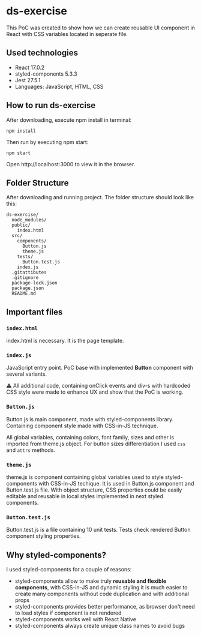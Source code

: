 # ds-exercise

This PoC was created to show how we can create reusable UI component in React with CSS variables located in seperate file.

## Used technologies

- React 17.0.2
- styled-components 5.3.3
- Jest 27.5.1
- Languages: JavaScript, HTML, CSS

## How to run ds-exercise

After downloading, execute npm install in terminal:
```
npm install
```

Then run by executing npm start:
```
npm start
```
Open http://localhost:3000 to view it in the browser.

## Folder Structure

After downloading and running project. The folder structure should look like this:
```
ds-exercise/
  node_modules/
  public/
    index.html
  src/
    components/
      Button.js
      theme.js
    tests/
      Button.test.js
    index.js
  .gitattibutes
  .gitignore
  package-lock.json
  package.json
  README.md
```

## Important files

### `index.html`

index.html is necessary. It is the page template.

### `index.js`

JavaScript entry point. PoC base with implemented **Button** component with several variants. 

⚠️ All additional code, containing onClick events and div-s with hardcoded CSS style were made to enhance UX and show that the PoC is working.

### `Button.js`

Button.js is main component, made with styled-components library. Containing component style made with CSS-in-JS technique. 

All global variables, containing colors, font family, sizes and other is imported from theme.js object. For button sizes differentiation I used ```css``` and ```attrs``` methods.

### `theme.js`

theme.js is component containing global variables used to style styled-components with CSS-in-JS techique. It is used in Button.js component and Button.test.js file. With object structure, CSS properties could be easily editable and reusable in local styles implemented in next styled components.

### `Button.test.js`

Button.test.js is a file containing 10 unit tests. Tests check rendered Button component styling properties.

## Why styled-components?

I used styled-components for a couple of reasons:
- styled-components allow to make truly **reusable and flexible components**, with CSS-in-JS and dynamic styling it is much easier to create many components without code duplication and with additional props
- styled-components provides better performance, as browser don't need to load styles if component is not rendered
- styled-components works well with React Native
- styled-components always create unique class names to avoid bugs
